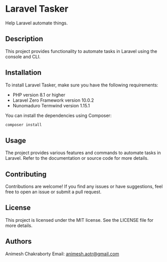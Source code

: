 # Laravel Tasker

Help Laravel automate things.

## Description

This project provides functionality to automate tasks in Laravel using the console and CLI.

## Installation

To install Laravel Tasker, make sure you have the following requirements:

- PHP version 8.1 or higher
- Laravel Zero Framework version 10.0.2
- Nunomaduro Termwind version 1.15.1

You can install the dependencies using Composer:

```bash
composer install
```
## Usage
The project provides various features and commands to automate tasks in Laravel. Refer to the documentation or source code for more details.

## Contributing
Contributions are welcome! If you find any issues or have suggestions, feel free to open an issue or submit a pull request.

## License
This project is licensed under the MIT license. See the LICENSE file for more details.

## Authors
Animesh Chakraborty
Email: animesh.aotr@gmail.com